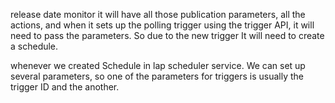 release date monitor it will have all those publication parameters, all the actions, and when it sets up the  polling trigger using the trigger API, it will need to pass the parameters. So due to the new trigger 
It will need to create a schedule.

whenever we created Schedule in lap scheduler service. We can set up several parameters, so one of the parameters for triggers is usually the trigger ID and the another.
